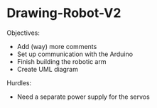 # Drawing-Robot-V2

Objectives:
 - Add (way) more comments
 - Set up communication with the Arduino
 - Finish building the robotic arm
 - Create UML diagram

Hurdles:
 - Need a separate power supply for the servos
